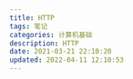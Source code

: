 ```yaml
---
title: HTTP
tags: 笔记
categories: 计算机基础
description: HTTP
date: 2021-03-21 22:10:20
updated: 2022-04-11 12:10:53
---
```

